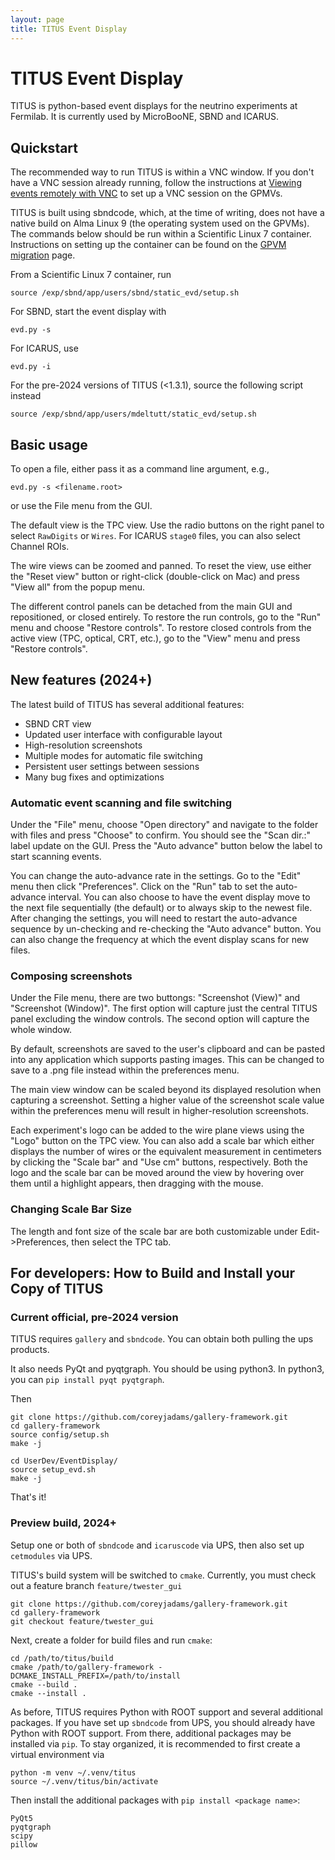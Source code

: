 ```yaml
---
layout: page
title: TITUS Event Display
---
```



# TITUS Event Display

TITUS is python-based event displays for the neutrino experiments at Fermilab.
It is currently used by MicroBooNE, SBND and ICARUS.


## Quickstart

The recommended way to run TITUS is within a VNC window. If you don't have a
VNC session already running, follow the instructions at
[Viewing events remotely with VNC](https://sbnsoftware.github.io/sbndcode_wiki/Viewing_events_remotely_with_VNC.html) to set up
a VNC session on the GPMVs.

TITUS is built using sbndcode, which, at the time of writing, does not have a
native build on Alma Linux 9 (the operating system used on the GPVMs). The
commands below should be run within a Scientific Linux 7 container.
Instructions on setting up the container can be found on the
[GPVM migration](https://sbnsoftware.github.io/GPVM_migration) page.

From a Scientific Linux 7 container, run

    source /exp/sbnd/app/users/sbnd/static_evd/setup.sh

For SBND, start the event display with

    evd.py -s

For ICARUS, use

    evd.py -i

For the pre-2024 versions of TITUS (<1.3.1), source the following script instead

    source /exp/sbnd/app/users/mdeltutt/static_evd/setup.sh

## Basic usage

To open a file, either pass it as a command line argument, e.g.,

    evd.py -s <filename.root>

or use the File menu from the GUI.

The default view is the TPC view. Use the radio buttons on the right panel to select `RawDigits` or `Wires`. For ICARUS `stage0` files, you can also select Channel ROIs.

The wire views can be zoomed and panned. To reset the view, use either the "Reset view" button or right-click (double-click on Mac) and press "View all" from the popup menu.

The different control panels can be detached from the main GUI and repositioned, or closed entirely. To restore the run controls, go to the "Run" menu and choose "Restore controls". To restore closed controls from the active view (TPC, optical, CRT, etc.), go to the "View" menu and press "Restore controls". 

## New features (2024+)

The latest build of TITUS has several additional features:

 - SBND CRT view
 - Updated user interface with configurable layout
 - High-resolution screenshots
 - Multiple modes for automatic file switching
 - Persistent user settings between sessions
 - Many bug fixes and optimizations

### Automatic event scanning and file switching

Under the "File" menu, choose "Open directory" and navigate to the folder with files and press "Choose" to confirm. You should see the "Scan dir.:" label update on the GUI. Press the "Auto advance" button below the label to start scanning events.

You can change the auto-advance rate in the settings. Go to the "Edit" menu then click "Preferences". Click on the "Run" tab to set the auto-advance interval. You can also choose to have the event display move to the next file sequentially (the default) or to always skip to the newest file. After changing the settings, you will need to restart the auto-advance sequence by un-checking and re-checking the "Auto advance" button. You can also change the frequency at which the event display scans for new files.

### Composing screenshots

Under the File menu, there are two buttongs: "Screenshot (View)" and "Screenshot (Window)". The first option will capture just the central TITUS panel excluding the window controls. The second option will capture the whole window.

By default, screenshots are saved to the user's clipboard and can be pasted into any application which supports pasting images. This can be changed to save to a .png file instead within the preferences menu.

The main view window can be scaled beyond its displayed resolution when capturing a screenshot. Setting a higher value of the screenshot scale value within the preferences menu will result in higher-resolution screenshots.

Each experiment's logo can be added to the wire plane views using the "Logo" button on the TPC view. You can also add a scale bar which either displays the number of wires or the equivalent measurement in centimeters by clicking the "Scale bar" and "Use cm" buttons, respectively. Both the logo and the scale bar can be moved around the view by hovering over them until a highlight appears, then dragging with the mouse.

### Changing Scale Bar Size
The length and font size of the scale bar are both customizable under Edit->Preferences, then select the TPC tab.

## For developers: How to Build and Install your Copy of TITUS

### Current official, pre-2024 version

TITUS requires `gallery` and `sbndcode`. You can obtain both pulling the
ups products.

It also needs PyQt and pyqtgraph. You should be using python3. In
python3, you can `pip install pyqt pyqtgraph`.

Then

    git clone https://github.com/coreyjadams/gallery-framework.git
    cd gallery-framework
    source config/setup.sh
    make -j

    cd UserDev/EventDisplay/
    source setup_evd.sh
    make -j

That\'s it!


### Preview build, 2024+

Setup one or both of `sbndcode` and `icaruscode` via UPS, then also set up `cetmodules` via UPS.

TITUS's build system will be switched to `cmake`. Currently, you must check out a feature branch `feature/twester_gui`

    git clone https://github.com/coreyjadams/gallery-framework.git
    cd gallery-framework
    git checkout feature/twester_gui


Next, create a folder for build files and run `cmake`:

    cd /path/to/titus/build
    cmake /path/to/gallery-framework -DCMAKE_INSTALL_PREFIX=/path/to/install
    cmake --build .
    cmake --install .


As before, TITUS requires Python with ROOT support and several additional packages. If you have set up `sbndcode` from UPS, you should already have Python with ROOT support. From there, additional packages may be installed via `pip`. To stay organized, it is recommended to first create a virtual environment via

    python -m venv ~/.venv/titus
    source ~/.venv/titus/bin/activate


Then install the additional packages with `pip install <package name>`:

    PyQt5
    pyqtgraph
    scipy
    pillow
